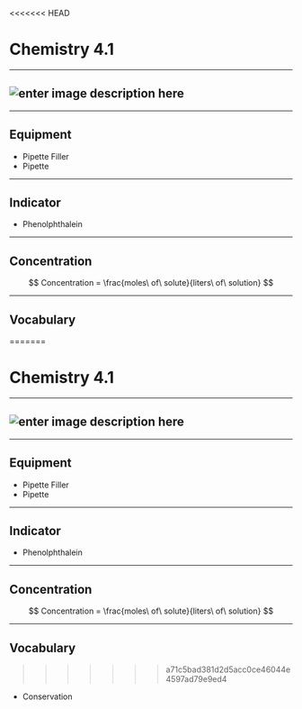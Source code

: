 <<<<<<< HEAD
# Chemistry 4.1
---
![enter image description here](https://media.geeksforgeeks.org/wp-content/uploads/20240411181448/Acid-Base-Titration.png)
---
---
## Equipment
+ Pipette Filler
+ Pipette
---
## Indicator
+ Phenolphthalein
---
## Concentration
$$ Concentration = \frac{moles\ of\ solute}{liters\ of\ solution} $$

---
## Vocabulary
=======
# Chemistry 4.1
---
![enter image description here](https://media.geeksforgeeks.org/wp-content/uploads/20240411181448/Acid-Base-Titration.png)
---
---
## Equipment
+ Pipette Filler
+ Pipette
---
## Indicator
+ Phenolphthalein
---
## Concentration
$$ Concentration = \frac{moles\ of\ solute}{liters\ of\ solution} $$

---
## Vocabulary
>>>>>>> a71c5bad381d2d5acc0ce46044e4597ad79e9ed4
+ Conservation